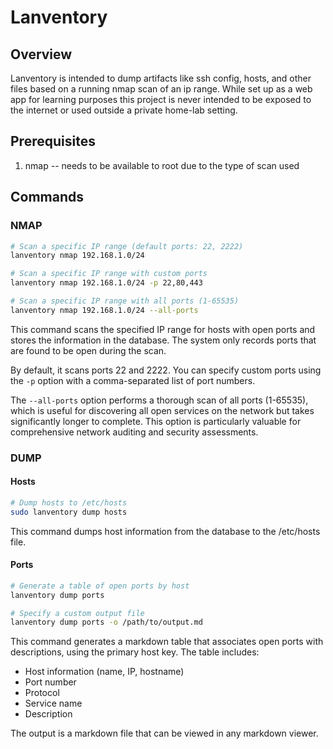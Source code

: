 # Lanventory

## Overview

Lanventory is intended to dump artifacts like ssh config, hosts, and other files based on a running nmap scan of an ip range. While set up as a web app for learning purposes this project is never intended to be exposed to the internet or used outside a private home-lab setting.

## Prerequisites

1. nmap -- needs to be available to root due to the type of scan used

## Commands

### NMAP

```bash
# Scan a specific IP range (default ports: 22, 2222)
lanventory nmap 192.168.1.0/24

# Scan a specific IP range with custom ports
lanventory nmap 192.168.1.0/24 -p 22,80,443

# Scan a specific IP range with all ports (1-65535)
lanventory nmap 192.168.1.0/24 --all-ports
```

This command scans the specified IP range for hosts with open ports and stores the information in the database. The system only records ports that are found to be open during the scan.

By default, it scans ports 22 and 2222. You can specify custom ports using the `-p` option with a comma-separated list of port numbers.

The `--all-ports` option performs a thorough scan of all ports (1-65535), which is useful for discovering all open services on the network but takes significantly longer to complete. This option is particularly valuable for comprehensive network auditing and security assessments.

### DUMP

#### Hosts

```bash
# Dump hosts to /etc/hosts
sudo lanventory dump hosts
```

This command dumps host information from the database to the /etc/hosts file.

#### Ports

```bash
# Generate a table of open ports by host
lanventory dump ports

# Specify a custom output file
lanventory dump ports -o /path/to/output.md
```

This command generates a markdown table that associates open ports with descriptions, using the primary host key. The table includes:

- Host information (name, IP, hostname)
- Port number
- Protocol
- Service name
- Description

The output is a markdown file that can be viewed in any markdown viewer.
